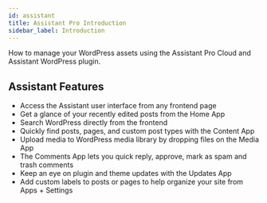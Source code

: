 ```yaml
---
id: assistant
title: Assistant Pro Introduction
sidebar_label: Introduction
---
```


How to manage your WordPress assets using the Assistant Pro Cloud and Assistant WordPress plugin. 

## Assistant Features

* Access the Assistant user interface from any frontend page
* Get a glance of your recently edited posts from the Home App
* Search WordPress directly from the frontend
* Quickly find posts, pages, and custom post types with the Content App
* Upload media to WordPress media library by dropping files on the Media App
* The Comments App lets you quick reply, approve, mark as spam and trash comments
* Keep an eye on plugin and theme updates with the Updates App
* Add custom labels to posts or pages to help organize your site from Apps + Settings

